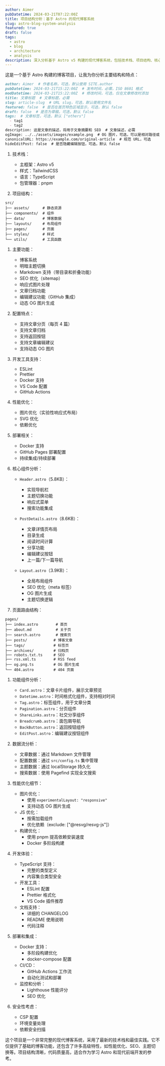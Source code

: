 ```yaml
---
author: Aimer
pubDatetime: 2024-03-21T07:22:00Z
title: 项目结构分析：基于 Astro 的现代博客系统
slug: astro-blog-system-analysis
featured: true
draft: false
tags:
  - astro
  - blog
  - architecture
  - analysis
description: 深入分析基于 Astro v5 构建的现代博客系统，包括技术栈、项目结构、核心组件、性能优化等方面的详细解读。
---
```



这是一个基于 Astro 构建的博客项目，让我为你分析主要结构和特点：

```markdown
author: Aimer  # 作者名称，可选，默认使用 SITE.author
pubDatetime: 2024-03-21T15:22:00Z  # 发布时间，必需，ISO 8601 格式
modDatetime: 2024-03-21T15:22:00Z  # 修改时间，可选，仅在文章修改时添加
title: 文章标题  # 文章标题，必需
slug: article-slug  # URL slug，可选，默认使用文件名
featured: false  # 是否在首页特色区域显示，可选，默认 false
draft: false  # 是否为草稿，可选，默认 false
tags:  # 文章标签，可选，默认 ["others"]
  - tag1
  - tag2
description: 这是文章的描述，将用于文章摘要和 SEO  # 文章描述，必需
ogImage: ../../assets/images/example.png  # OG 图片，可选，可以是相对路径或远程 URL
canonicalURL: https://example.com/original-article  # 规范 URL，可选
hideEditPost: false  # 是否隐藏编辑按钮，可选，默认 false
```


1. 技术栈：
   - 主框架：Astro v5
   - 样式：TailwindCSS
   - 语言：TypeScript
   - 包管理器：pnpm

2. 项目结构：
```
src/
├── assets/      # 静态资源
├── components/  # 组件
├── data/        # 博客数据
├── layouts/     # 布局组件
├── pages/       # 页面
├── styles/      # 样式
└── utils/       # 工具函数
```

1. 主要功能：
   - 博客系统
   - 明暗主题切换
   - Markdown 支持（带目录和折叠功能）
   - SEO 优化（sitemap）
   - 响应式图片处理
   - 文章归档功能
   - 编辑建议功能（GitHub 集成）
   - 动态 OG 图片生成

2. 配置特点：
   - 支持文章分页（每页 4 篇）
   - 支持文章归档
   - 支持返回按钮
   - 支持文章编辑建议
   - 支持动态 OG 图片

3. 开发工具支持：
   - ESLint
   - Prettier
   - Docker 支持
   - VS Code 配置
   - GitHub Actions

4. 性能优化：
   - 图片优化（实验性响应式布局）
   - SVG 优化
   - 依赖优化

5. 部署相关：
   - Docker 支持
   - GitHub Pages 部署配置
   - 持续集成/持续部署


8. 核心组件分析：
   - `Header.astro`（5.8KB）：
     - 实现导航栏
     - 主题切换功能
     - 响应式菜单
     - 搜索功能集成
   
   - `PostDetails.astro`（8.6KB）：
     - 文章详情页布局
     - 目录生成
     - 阅读时间计算
     - 分享功能
     - 编辑建议按钮
     - 上一篇/下一篇导航

   - `Layout.astro`（3.9KB）：
     - 全局布局组件
     - SEO 优化（meta 标签）
     - OG 图片生成
     - 主题切换逻辑

9. 页面路由结构：
```
pages/
├── index.astro        # 首页
├── about.md           # 关于页
├── search.astro       # 搜索页
├── posts/            # 博客文章
├── tags/             # 标签页
├── archives/         # 归档页
├── robots.txt.ts     # SEO
├── rss.xml.ts        # RSS feed
├── og.png.ts         # OG 图片生成
└── 404.astro         # 404 页面
```

1.  功能组件分析：
    - `Card.astro`：文章卡片组件，展示文章预览
    - `Datetime.astro`：时间格式化组件，支持相对时间
    - `Tag.astro`：标签组件，用于文章分类
    - `Pagination.astro`：分页组件
    - `ShareLinks.astro`：社交分享组件
    - `Breadcrumb.astro`：面包屑导航
    - `BackButton.astro`：返回按钮组件
    - `EditPost.astro`：编辑建议按钮组件

2.  数据流分析：
    - 文章数据：通过 Markdown 文件管理
    - 配置数据：通过 `src/config.ts` 集中管理
    - 主题数据：通过 localStorage 持久化
    - 搜索数据：使用 Pagefind 实现全文搜索

3.  性能优化细节：
    - 图片优化：
      - 使用 `experimentalLayout: "responsive"`
      - 支持动态 OG 图片生成
    - JS 优化：
      - 按需加载组件
      - 优化依赖（exclude: ["@resvg/resvg-js"]）
    - 构建优化：
      - 使用 pnpm 提高依赖安装速度
      - Docker 多阶段构建

4.  开发体验：
    - TypeScript 支持：
      - 完整的类型定义
      - 内容集合类型安全
    - 开发工具：
      - ESLint 配置
      - Prettier 格式化
      - VS Code 插件推荐
    - 文档支持：
      - 详细的 CHANGELOG
      - README 使用说明
      - 代码注释

5.  部署和集成：
    - Docker 支持：
      - 多阶段构建优化
      - docker-compose 配置
    - CI/CD：
      - GitHub Actions 工作流
      - 自动化测试和部署
    - 监控和分析：
      - Lighthouse 性能评分
      - SEO 优化

6.  安全性考虑：
    - CSP 配置
    - 环境变量处理
    - 依赖安全扫描

这个项目是一个非常完整的现代博客系统，采用了最新的技术栈和最佳实践。它不仅提供了基础的博客功能，还包含了许多高级特性，如性能优化、SEO、主题切换等。项目结构清晰，代码质量高，适合作为学习 Astro 和现代前端开发的参考。
